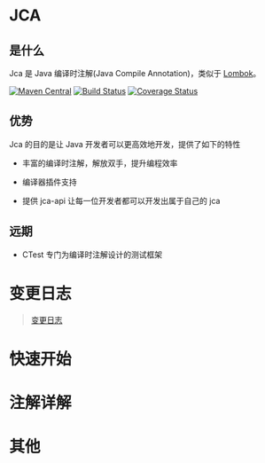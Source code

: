 # JCA

## 是什么

Jca 是 Java 编译时注解(Java Compile Annotation)，类似于 [Lombok](https://www.projectlombok.org/)。

[![Maven Central](https://maven-badges.herokuapp.com/maven-central/com.github.ofofs/jca/badge.svg)](http://mvnrepository.com/artifact/com.github.ofofs/jca)
[![Build Status](https://www.travis-ci.org/ofofs/jca.svg)](https://www.travis-ci.org/ofofs/jca)
[![Coverage Status](https://coveralls.io/repos/github/ofofs/jca.svg)](https://coveralls.io/github/ofofs/jca)


## 优势

Jca 的目的是让 Java 开发者可以更高效地开发，提供了如下的特性

- 丰富的编译时注解，解放双手，提升编程效率

- 编译器插件支持

- 提供 jca-api 让每一位开发者都可以开发出属于自己的 jca

## 远期

- CTest 专门为编译时注解设计的测试框架


# 变更日志

> [变更日志](ChangeLog.md)

# 快速开始

# 注解详解

# 其他




 




 